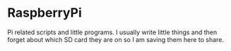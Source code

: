 # RaspberryPi
Pi related scripts and little programs.
I usually write little things and then forget about which SD card they are on so I am saving them here to share.
